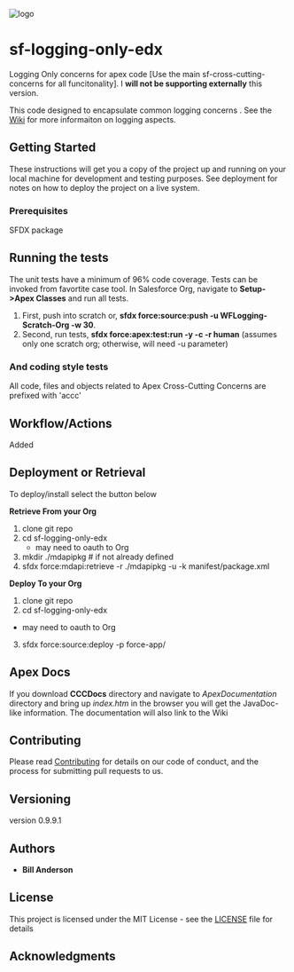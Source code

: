 
![logo](https://github.com/bjanderson70/sf-logging-only-edx/blob/master/imgs/LoggingOnly.png)
# sf-logging-only-edx
Logging Only concerns for apex code [Use the main sf-cross-cutting-concerns for all funcitonality]. I **will not be supporting externally** this version.

This code designed to encapsulate common logging concerns . See the [Wiki](https://github.com/bjanderson70/sf-logging-only-edx/wiki) for more informaiton on logging aspects.

## Getting Started

These instructions will get you a copy of the project up and running on your local machine for development and testing purposes. 
See deployment for notes on how to deploy the project on a live system.

### Prerequisites

SFDX package

## Running the tests

The unit tests have a minimum of 96% code coverage. Tests can be invoked from favortite case tool.
In Salesforce Org, navigate to **Setup->Apex Classes** and run all tests. 

1. First, push into scratch or, **sfdx force:source:push -u WFLogging-Scratch-Org -w 30**.
2. Second, run tests, **sfdx force:apex:test:run -y -c -r human** (assumes only one scratch org; otherwise, will need -u parameter)

### And coding style tests

All code, files and objects related to Apex Cross-Cutting Concerns are prefixed with 'accc'

## Workflow/Actions

Added

## Deployment or Retrieval

To deploy/install select the button below

 **Retrieve From your Org**
 1. clone git repo
 2. cd sf-logging-only-edx
    - may need to oauth to Org
 3. mkdir ./mdapipkg # if not already defined
 4. sfdx force:mdapi:retrieve -r ./mdapipkg -u <TargetUserName> -k manifest/package.xml
 
  **Deploy To your Org**
 1. clone git repo
 2. cd sf-logging-only-edx 
 - may need to oauth to Org
 3. sfdx force:source:deploy -p force-app/

## Apex Docs
If you download **CCCDocs** directory and navigate to _ApexDocumentation_ directory and bring up _index.htm_ in the browser you will get the JavaDoc-like information. The documentation will also link to the Wiki

## Contributing

Please read [Contributing](Contributing) for details on our code of conduct, and the process for submitting pull requests to us.

## Versioning

version 0.9.9.1

## Authors

* **Bill Anderson** 

## License

This project is licensed under the MIT License - see the [LICENSE](LICENSE) file for details

## Acknowledgments



